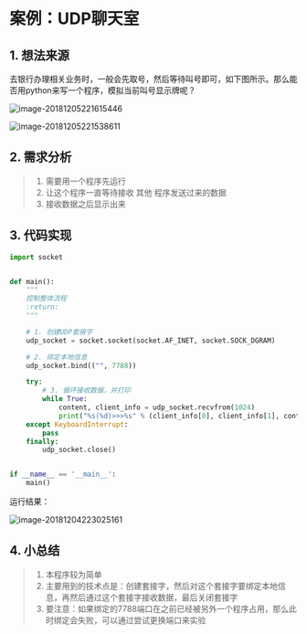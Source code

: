 # 案例：UDP聊天室

## 1. 想法来源

去银行办理相关业务时，一般会先取号，然后等待叫号即可，如下图所示。那么能否用python来写一个程序，模拟当前叫号显示牌呢？

![image-20181205221615446](https://cdn.itprojects.cn/iotimg/jj23f.png)

![image-20181205221538611](https://cdn.itprojects.cn/iotimg/oz3dw.png)



## 2. 需求分析

> 1. 需要用一个程序先运行
> 2. 让这个程序一直等待接收 其他 程序发送过来的数据
> 3. 接收数据之后显示出来

## 3. 代码实现

```python
import socket


def main():
    """
    控制整体流程
    :return:
    """

    # 1. 创建UDP套接字
    udp_socket = socket.socket(socket.AF_INET, socket.SOCK_DGRAM)

    # 2. 绑定本地信息
    udp_socket.bind(("", 7788))

	try:
        # 3. 循环接收数据，并打印
        while True:
            content, client_info = udp_socket.recvfrom(1024)
            print("%s(%d)>>>%s" % (client_info[0], client_info[1], content.decode("gbk")))
    except KeyboardInterrupt:
        pass
    finally:
	    udp_socket.close()


if __name__ == '__main__':
    main()
```

运行结果：

![image-20181204223025161](https://cdn.itprojects.cn/iotimg/zyer5.png)



## 4. 小总结

> 1. 本程序较为简单
> 2. 主要用到的技术点是：创建套接字，然后对这个套接字要绑定本地信息，再然后通过这个套接字接收数据，最后关闭套接字
> 3. 要注意：如果绑定的7788端口在之前已经被另外一个程序占用，那么此时绑定会失败，可以通过尝试更换端口来实验